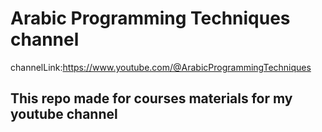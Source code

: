 # Arabic Programming Techniques channel
channelLink:https://www.youtube.com/@ArabicProgrammingTechniques
## This repo made for courses materials  for my youtube channel
